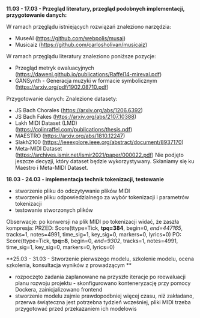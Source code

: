 **11.03 - 17.03 - Przegląd literatury, przegląd podobnych implementacji, przygotowanie danych:**

W ramach przęglądu istniejących rozwiązań znaleziono narzędzia:
* MuseAI (https://github.com/webpolis/musai) 
* Musicaiz (https://github.com/carlosholivan/musicaiz)

W ramach przęglądu literatury znaleziono poniższe pozycje:
* Przegląd metryk ewaluacyjnych (https://dawenl.github.io/publications/Raffel14-mireval.pdf)
* GANSynth - Generacja muzyki w formacie symbolicznym (https://arxiv.org/pdf/1902.08710.pdf)

Przygotowanie danych:
Znalezione datasety:
* JS Bach Chorales (https://arxiv.org/abs/1206.6392)
* JS Bach Fakes (https://arxiv.org/abs/2107.10388)
* Lakh MIDI Dataset (LMD) (https://colinraffel.com/publications/thesis.pdf)
* MAESTRO (https://arxiv.org/abs/1810.12247)
* Slakh2100 (https://ieeexplore.ieee.org/abstract/document/8937170)
* Meta-MIDI Dataset (https://archives.ismir.net/ismir2021/paper/000022.pdf)
Nie podjęto jeszcze decyzji, który dataset będzie wykorzystywany. Skłaniamy się ku Maestro i Meta-MIDI Dataset.

**18.03 - 24.03 - implementacja technik tokenizacji, testowanie**
* stworzenie pliku do odczytywanie plików MIDI
* stworzenie pliku odpowiedzialnego za wybór tokenizacji i parametrów tokenizacji
* testowanie stworzonych plików

Obserwacje: po konwersji na plik MIDI po tokenizacji widać, że zaszła kompresja:
PRZED: Score(ttype=Tick, **tpq=384**, begin=0, *end=447165*, tracks=1, notes=4991, time_sig=1, key_sig=0, markers=0, lyrics=0)
PO: Score(ttype=Tick, **tpq=8**, begin=0, *end=9302*, tracks=1, notes=4991, time_sig=1, key_sig=0, markers=0, lyrics=0)

**25.03 - 31.03 - Stworzenie pierwszego modelu, szkolenie modelu, ocena szkolenia,
konsultacja wyników z prowadzącym **
* rozpoczęto zadania zaplanowane na przyszłe iteracje po reewaluacji planu rozwoju projektu - skonfigurowano 
 konteneryzację przy pomocy Dockera, zainicjalizowano frontend
* stworzenie modelu zajmie prawdopodbniej więcej czasu, niż zakładano, przerwa świąteczna jest potrzebna tydzień wcześniej, 
pliki MIDI trzeba przygotować przed przekazaniem ich modelowis


